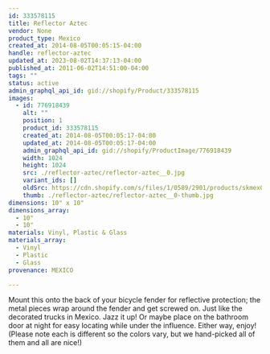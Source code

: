 ```yaml
---
id: 333578115
title: Reflector Aztec
vendor: None
product_type: Mexico
created_at: 2014-08-05T00:05:15-04:00
handle: reflector-aztec
updated_at: 2023-08-02T14:37:13-04:00
published_at: 2011-06-02T14:51:00-04:00
tags: ""
status: active
admin_graphql_api_id: gid://shopify/Product/333578115
images:
  - id: 776918439
    alt: ""
    position: 1
    product_id: 333578115
    created_at: 2014-08-05T00:05:17-04:00
    updated_at: 2014-08-05T00:05:17-04:00
    admin_graphql_api_id: gid://shopify/ProductImage/776918439
    width: 1024
    height: 1024
    src: ./reflector-aztec/reflector-aztec__0.jpg
    variant_ids: []
    oldSrc: https://cdn.shopify.com/s/files/1/0589/2901/products/skmex0058.tif.jpeg?v=1407211517
    thumb: ./reflector-aztec/reflector-aztec__0-thumb.jpg
dimensions: 10" x 10"
dimensions_array:
  - 10"
  - 10"
materials: Vinyl, Plastic & Glass
materials_array:
  - Vinyl
  - Plastic
  - Glass
provenance: MEXICO

---
```


Mount this onto the back of your bicycle fender for reflective protection; the metal pieces wrap around the fender and get screwed on. Just like the decorated trucks in Mexico. Jazz it up! Or maybe place on the bathroom door at night for easy locating while under the influence. Either way, enjoy! (Please note each is different so the colors vary, but we hand-picked all of them and all are nice!)